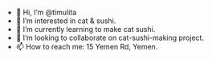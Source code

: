 - 👋 Hi, I’m @timulita
- 👀 I’m interested in cat & sushi.
- 🌱 I’m currently learning to make cat sushi.
- 💞️ I’m looking to collaborate on cat-sushi-making project.
- 📫 How to reach me: 15 Yemen Rd, Yemen.

<!---
timulita/timulita is a ✨ special ✨ repository because its `README.md` (this file) appears on your GitHub profile.
You can click the Preview link to take a look at your changes.
--->
